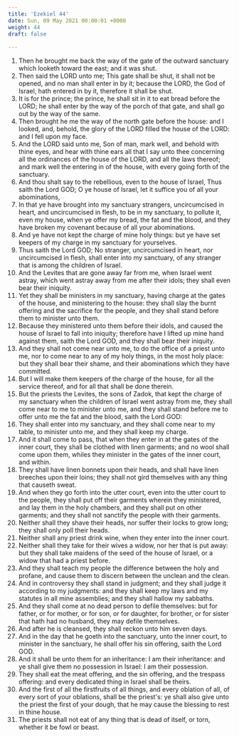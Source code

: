 ```yaml
---
title: 'Ezekiel 44'
date: Sun, 09 May 2021 00:00:01 +0000
weight: 44
draft: false
  
---
```


1. Then he brought me back the way of the gate of the outward sanctuary which looketh toward the east; and it was shut.
2. Then said the LORD unto me; This gate shall be shut, it shall not be opened, and no man shall enter in by it; because the LORD, the God of Israel, hath entered in by it, therefore it shall be shut.
3. It is for the prince; the prince, he shall sit in it to eat bread before the LORD; he shall enter by the way of the porch of that gate, and shall go out by the way of the same.
4. Then brought he me the way of the north gate before the house: and I looked, and, behold, the glory of the LORD filled the house of the LORD: and I fell upon my face.
5. And the LORD said unto me, Son of man, mark well, and behold with thine eyes, and hear with thine ears all that I say unto thee concerning all the ordinances of the house of the LORD, and all the laws thereof; and mark well the entering in of the house, with every going forth of the sanctuary.
6. And thou shalt say to the rebellious, even to the house of Israel, Thus saith the Lord GOD; O ye house of Israel, let it suffice you of all your abominations,
7. In that ye have brought into my sanctuary strangers, uncircumcised in heart, and uncircumcised in flesh, to be in my sanctuary, to pollute it, even my house, when ye offer my bread, the fat and the blood, and they have broken my covenant because of all your abominations.
8. And ye have not kept the charge of mine holy things: but ye have set keepers of my charge in my sanctuary for yourselves.
9. Thus saith the Lord GOD; No stranger, uncircumcised in heart, nor uncircumcised in flesh, shall enter into my sanctuary, of any stranger that is among the children of Israel.
10. And the Levites that are gone away far from me, when Israel went astray, which went astray away from me after their idols; they shall even bear their iniquity.
11. Yet they shall be ministers in my sanctuary, having charge at the gates of the house, and ministering to the house: they shall slay the burnt offering and the sacrifice for the people, and they shall stand before them to minister unto them.
12. Because they ministered unto them before their idols, and caused the house of Israel to fall into iniquity; therefore have I lifted up mine hand against them, saith the Lord GOD, and they shall bear their iniquity.
13. And they shall not come near unto me, to do the office of a priest unto me, nor to come near to any of my holy things, in the most holy place: but they shall bear their shame, and their abominations which they have committed.
14. But I will make them keepers of the charge of the house, for all the service thereof, and for all that shall be done therein.
15. But the priests the Levites, the sons of Zadok, that kept the charge of my sanctuary when the children of Israel went astray from me, they shall come near to me to minister unto me, and they shall stand before me to offer unto me the fat and the blood, saith the Lord GOD:
16. They shall enter into my sanctuary, and they shall come near to my table, to minister unto me, and they shall keep my charge.
17. And it shall come to pass, that when they enter in at the gates of the inner court, they shall be clothed with linen garments; and no wool shall come upon them, whiles they minister in the gates of the inner court, and within.
18. They shall have linen bonnets upon their heads, and shall have linen breeches upon their loins; they shall not gird themselves with any thing that causeth sweat.
19. And when they go forth into the utter court, even into the utter court to the people, they shall put off their garments wherein they ministered, and lay them in the holy chambers, and they shall put on other garments; and they shall not sanctify the people with their garments.
20. Neither shall they shave their heads, nor suffer their locks to grow long; they shall only poll their heads.
21. Neither shall any priest drink wine, when they enter into the inner court.
22. Neither shall they take for their wives a widow, nor her that is put away: but they shall take maidens of the seed of the house of Israel, or a widow that had a priest before.
23. And they shall teach my people the difference between the holy and profane, and cause them to discern between the unclean and the clean.
24. And in controversy they shall stand in judgment; and they shall judge it according to my judgments: and they shall keep my laws and my statutes in all mine assemblies; and they shall hallow my sabbaths.
25. And they shall come at no dead person to defile themselves: but for father, or for mother, or for son, or for daughter, for brother, or for sister that hath had no husband, they may defile themselves.
26. And after he is cleansed, they shall reckon unto him seven days.
27. And in the day that he goeth into the sanctuary, unto the inner court, to minister in the sanctuary, he shall offer his sin offering, saith the Lord GOD.
28. And it shall be unto them for an inheritance: I am their inheritance: and ye shall give them no possession in Israel: I am their possession.
29. They shall eat the meat offering, and the sin offering, and the trespass offering: and every dedicated thing in Israel shall be theirs.
30. And the first of all the firstfruits of all things, and every oblation of all, of every sort of your oblations, shall be the priest's: ye shall also give unto the priest the first of your dough, that he may cause the blessing to rest in thine house.
31. The priests shall not eat of any thing that is dead of itself, or torn, whether it be fowl or beast.
